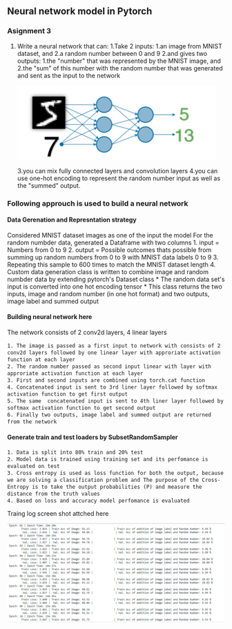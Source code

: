 ## Neural network model in Pytorch

### Asignment 3

1. Write a neural network that can:
	1.Take 2 inputs:
		1.an image from MNIST dataset, and
		2.a random number between 0 and 9
	2.and gives two outputs:
		1.the "number" that was represented by the MNIST image, and
		2.the "sum" of this number with the random number that was generated and sent as the input to the network
	
	![Image of neural network](./assign.PNG)
	    
	3.you can mix fully connected layers and convolution layers
	4.you can use one-hot encoding to represent the random number input as well as the "summed" output. 


### Following approuch is used to build a neural network  

#### Data Gerenation and Represntation strategy

Considered MNIST dataset images as one of the input the model
For the random numbder data, generated a Dataframe with two columns
	1. input = Numbers from 0 to 9
	2. output = Possible outcomes thats possible from summing up random numbers from 0 to 9 with MNIST data labels 0 to 9 
	3. Repeating this sample to 600 times to match the MNIST dataset length
	4. Custom data generation class is written to combine image and random numbder data by extending pytorch's Dataset class
	  * The random data set's input is converted into one hot encoding tensor
	  * This class returns the two inputs, image and random number (in one hot format) and two outputs, image label and summed output 

#### Building neural network here
The network consists of 2 conv2d layers, 4 linear layers 

	1. The image is passed as a first input to network with consists of 2 conv2d layers followed by one linear layer with approriate activation function at each layer
	2. The random number passed as second input linear with layer with approriate activation function at each layer
	3. First and second inputs are combined using torch.cat function 
	4. Concatenated input is sent to 3rd liner layer followed by softmax activation function to get first output
	5. The same  concatenated input is sent to 4th liner layer followed by softmax activation function to get second output
	6. Finally two outputs, image label and summed output are returned from the network

#### Generate train and test loaders by SubsetRandomSampler
	1. Data is split into 80% train and 20% test 
	2. Model data is trained using training set and its perfomance is evaluated on test 
	3. Cross entropy is used as loss function for both the output, because we are solving a classification problem and The purpose of the Cross-Entropy is to take the output probabilities (P) and measure the distance from the truth values
	4. Based on loss and accuracy model perfomance is evaluated 


Traing log screen shot attched here 

![Training logs](./training_logs.PNG)